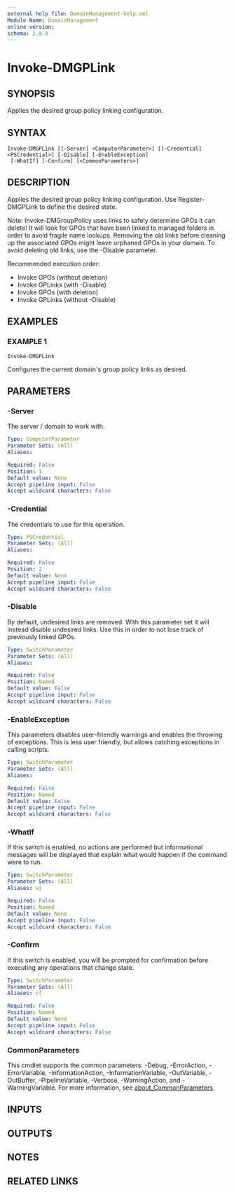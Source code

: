 ```yaml
---
external help file: DomainManagement-help.xml
Module Name: DomainManagement
online version:
schema: 2.0.0
---
```


# Invoke-DMGPLink

## SYNOPSIS
Applies the desired group policy linking configuration.

## SYNTAX

```
Invoke-DMGPLink [[-Server] <ComputerParameter>] [[-Credential] <PSCredential>] [-Disable] [-EnableException]
 [-WhatIf] [-Confirm] [<CommonParameters>]
```

## DESCRIPTION
Applies the desired group policy linking configuration.
Use Register-DMGPLink to define the desired state.

Note: Invoke-DMGroupPolicy uses links to safely determine GPOs it can delete!
It will look for GPOs that have been linked to managed folders in order to avoid fragile name lookups.
Removing the old links before cleaning up the associated GPOs might leave orphaned GPOs in your domain.
To avoid deleting old links, use the -Disable parameter.

Recommended execution order:
- Invoke GPOs (without deletion)
- Invoke GPLinks (with -Disable)
- Invoke GPOs (with deletion)
- Invoke GPLinks (without -Disable)

## EXAMPLES

### EXAMPLE 1
```
Invoke-DMGPLink
```

Configures the current domain's group policy links as desired.

## PARAMETERS

### -Server
The server / domain to work with.

```yaml
Type: ComputerParameter
Parameter Sets: (All)
Aliases:

Required: False
Position: 1
Default value: None
Accept pipeline input: False
Accept wildcard characters: False
```

### -Credential
The credentials to use for this operation.

```yaml
Type: PSCredential
Parameter Sets: (All)
Aliases:

Required: False
Position: 2
Default value: None
Accept pipeline input: False
Accept wildcard characters: False
```

### -Disable
By default, undesired links are removed.
With this parameter set it will instead disable undesired links.
Use this in order to not lose track of previously linked GPOs.

```yaml
Type: SwitchParameter
Parameter Sets: (All)
Aliases:

Required: False
Position: Named
Default value: False
Accept pipeline input: False
Accept wildcard characters: False
```

### -EnableException
This parameters disables user-friendly warnings and enables the throwing of exceptions.
This is less user friendly, but allows catching exceptions in calling scripts.

```yaml
Type: SwitchParameter
Parameter Sets: (All)
Aliases:

Required: False
Position: Named
Default value: False
Accept pipeline input: False
Accept wildcard characters: False
```

### -WhatIf
If this switch is enabled, no actions are performed but informational messages will be displayed that explain what would happen if the command were to run.

```yaml
Type: SwitchParameter
Parameter Sets: (All)
Aliases: wi

Required: False
Position: Named
Default value: None
Accept pipeline input: False
Accept wildcard characters: False
```

### -Confirm
If this switch is enabled, you will be prompted for confirmation before executing any operations that change state.

```yaml
Type: SwitchParameter
Parameter Sets: (All)
Aliases: cf

Required: False
Position: Named
Default value: None
Accept pipeline input: False
Accept wildcard characters: False
```

### CommonParameters
This cmdlet supports the common parameters: -Debug, -ErrorAction, -ErrorVariable, -InformationAction, -InformationVariable, -OutVariable, -OutBuffer, -PipelineVariable, -Verbose, -WarningAction, and -WarningVariable. For more information, see [about_CommonParameters](http://go.microsoft.com/fwlink/?LinkID=113216).

## INPUTS

## OUTPUTS

## NOTES

## RELATED LINKS
